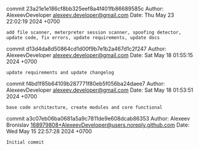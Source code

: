 commit 23a21e1e186cf8bb325eef8a4f401fb86689585c
Author: AlexeevDeveloper <alexeev.developer@gmail.com>
Date:   Thu May 23 22:02:19 2024 +0700

    add file scanner, meterpreter session scanner, spoofing detector, update code, fix errors, update requirements, update docs

commit d13d4da8d50864cd1d00f9b7e1b2a467d1c2f247
Author: AlexeevDeveloper <alexeev.developer@gmail.com>
Date:   Sat May 18 01:55:15 2024 +0700

    update requirements and update changelog

commit f4bd1f85b64109b287771f80eb5f056ba24daee7
Author: AlexeevDeveloper <alexeev.developer@gmail.com>
Date:   Sat May 18 01:53:51 2024 +0700

    base code architecture, create modules and core functional

commit a3c07eb06ba0681a5a9c7811de9e608dcab86353
Author: Alexeev Bronislav <168979808+AlexeevDeveloper@users.noreply.github.com>
Date:   Wed May 15 22:57:28 2024 +0700

    Initial commit
